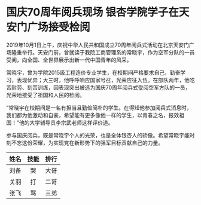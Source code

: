 # 国庆70周年阅兵现场 银杏学院学子在天安门广场接受检阅

2019年10月1日上午，庆祝中华人民共和国成立70周年阅兵式活动在北京天安门广场隆重举行。天安门前，曾就读于我院工商管理系的常晓宇，作为空军分队的一员受阅，向全国、全世界展示出新一代中国青年的风采。

常晓宇，曾为学院2015级工程造价专业学生，在校期间严格要求自己，勤奋学习，表现优异；大三时，他呼呼响应国家号召，光荣应征入伍。在部队两年，他吃苦耐劳、刻苦训练，因表现突出被选为国庆70周年阅兵式受阅空军方队的一员，光荣地接受了祖国和人民的检阅。

“常晓宇在校期间是一名有担当且勤俭简朴的学生。在得知他参加阅兵式消息时，我们都为他激动和自豪，希望能有更多像他一样的学生，以青春之名，报效祖国！”他的大学辅导员李宗武老师这样评价道。

参与国庆阅兵，既是常晓宇个人的光荣，也是全体银杏人的骄傲。希望常晓宇能时刻不忘这份荣耀，为实现党在新形势下的强军目标贡献自己的力量。

姓名|技能|排行
--|:--:|--:
刘备|哭|大哥
关羽|打|二哥
张飞|骂|三弟
